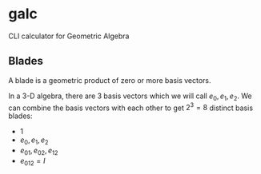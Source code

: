 # galc

CLI calculator for Geometric Algebra

## Blades

A blade is a geometric product of zero or more basis vectors.

In a 3-D algebra, there are 3 basis vectors which we will call $e_0, e_1, e_2$.
We can combine the basis vectors with each other to get $2^3=8$ distinct basis blades:

- $1$
- $e_0, e_1, e_2$
- $e_{01}, e_{02}, e_{12}$
- $e_{012} = I$
